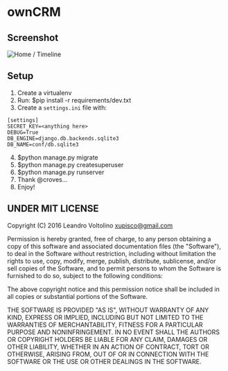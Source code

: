 # ownCRM

## Screenshot
![Home / Timeline](http://i.imgur.com/JbBo6GL.png)

## Setup

1. Create a virtualenv
2. Run: $pip install -r requirements/dev.txt
3. Create a ```settings.ini``` file with:

```
[settings]  
SECRET_KEY=<anything here>  
DEBUG=True  
DB_ENGINE=django.db.backends.sqlite3  
DB_NAME=conf/db.sqlite3  
```
  
4. $python manage.py migrate
5. $python manage.py createsuperuser
6. $python manage.py runserver
7. Thank @croves...
8. Enjoy!


## UNDER MIT LICENSE

Copyright (C) 2016 Leandro Voltolino <xupisco@gmail.com>

Permission is hereby granted, free of charge, to any person obtaining a copy of this software and associated documentation files (the "Software"), to deal in the Software without restriction, including without limitation the rights to use, copy, modify, merge, publish, distribute, sublicense, and/or sell copies of the Software, and to permit persons to whom the Software is furnished to do so, subject to the following conditions:

The above copyright notice and this permission notice shall be included in all copies or substantial portions of the Software.

THE SOFTWARE IS PROVIDED "AS IS", WITHOUT WARRANTY OF ANY KIND, EXPRESS OR IMPLIED, INCLUDING BUT NOT LIMITED TO THE WARRANTIES OF MERCHANTABILITY, FITNESS FOR A PARTICULAR PURPOSE AND NONINFRINGEMENT. IN NO EVENT SHALL THE AUTHORS OR COPYRIGHT HOLDERS BE LIABLE FOR ANY CLAIM, DAMAGES OR OTHER LIABILITY, WHETHER IN AN ACTION OF CONTRACT, TORT OR OTHERWISE, ARISING FROM, OUT OF OR IN CONNECTION WITH THE SOFTWARE OR THE USE OR OTHER DEALINGS IN THE SOFTWARE.